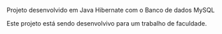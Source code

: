 Projeto desenvolvido em Java Hibernate com o Banco de dados MySQL

Este projeto está sendo desenvolvivo para um trabalho de faculdade.
